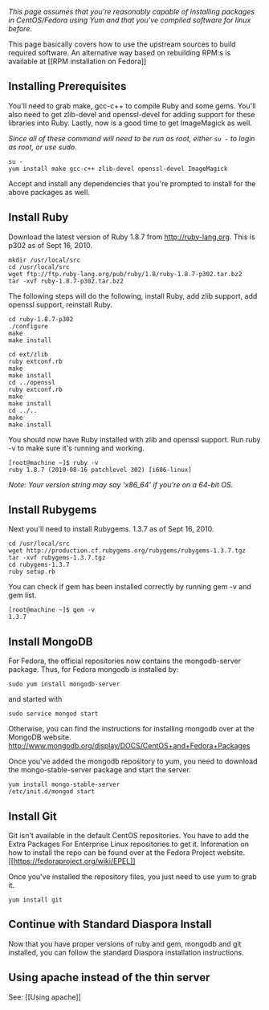 *This page assumes that you're reasonably capable of installing packages in CentOS/Fedora using Yum and that you've compiled software for linux before.*

This page basically covers how to use the upstream sources to build required software. An alternative way based on rebuilding RPM:s is available at [[RPM installation on Fedora]]

## Installing Prerequisites

You'll need to grab make, gcc-c++ to compile Ruby and some gems.  You'll also need to get zlib-devel and openssl-devel for adding support for these libraries into Ruby.  Lastly, now is a good time to get ImageMagick as well.

*Since all of these command will need to be run as root, either `su -` to login as root, or use sudo.*

    su -
    yum install make gcc-c++ zlib-devel openssl-devel ImageMagick

Accept and install any dependencies that you're prompted to install for the above packages as well.

## Install Ruby

Download the latest version of Ruby 1.8.7 from http://ruby-lang.org.  This is p302 as of Sept 16, 2010.

    mkdir /usr/local/src
    cd /usr/local/src
    wget ftp://ftp.ruby-lang.org/pub/ruby/1.8/ruby-1.8.7-p302.tar.bz2
    tar -xvf ruby-1.8.7-p302.tar.bz2

The following steps will do the following, install Ruby, add zlib support, add openssl support, reinstall Ruby.

    cd ruby-1.8.7-p302
    ./configure
    make
    make install

    cd ext/zlib
    ruby extconf.rb
    make
    make install
    cd ../openssl
    ruby extconf.rb
    make
    make install
    cd ../..
    make
    make install

You should now have Ruby installed with zlib and openssl support.  Run ruby -v to make sure it's running and working.

    [root@machine ~]$ ruby -v
    ruby 1.8.7 (2010-08-16 patchlevel 302) [i686-linux]

*Note: Your version string may say 'x86_64' if you're on a 64-bit OS.*

## Install Rubygems

Next you'll need to install Rubygems.  1.3.7 as of Sept 16, 2010.

    cd /usr/local/src
    wget http://production.cf.rubygems.org/rubygems/rubygems-1.3.7.tgz
    tar -xvf rubygems-1.3.7.tgz
    cd rubygems-1.3.7
    ruby setup.rb

You can check if gem has been installed correctly by running gem -v and gem list.

    [root@machine ~]$ gem -v
    1.3.7

## Install MongoDB

For Fedora, the official repositories now contains the mongodb-server package. Thus, for Fedora mongodb is installed by:

    sudo yum install mongodb-server

and started with

    sudo service mongod start

Otherwise, you can find the instructions for installing mongodb over at the MongoDB website.
http://www.mongodb.org/display/DOCS/CentOS+and+Fedora+Packages

Once you've added the mongodb repository to yum, you need to download the mongo-stable-server package and start the server.
	  	
    yum install mongo-stable-server	  	
    /etc/init.d/mongod start	  	
	  	
## Install Git
  	
Git isn't available in the default CentOS repositories.  You have to add the Extra Packages For Enterprise Linux repositories to get it.  Information on how to install the repo can be found over at the Fedora Project website.	 [[https://fedoraproject.org/wiki/EPEL]]
	  	
Once you've installed the repository files, you just need to use yum to grab it.

    yum install git

## Continue with Standard Diaspora Install

Now that you have proper versions of ruby and gem, mongodb and git installed, you can follow the standard Diaspora installation instructions.
	  	
## Using apache instead of the thin server

See:  [[Using apache]]
 